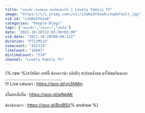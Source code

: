 ```yaml
---
title: "หนังสั้น เงินมันคม ตัดพี่ตัดน้องได้ | Lovely Family TV"
image: "https:\/\/i.ytimg.com\/vi\/zJoKa5YdzwA\/hqdefault.jpg"
vid_id: "zJoKa5YdzwA"
categories: "People-Blogs"
tags: ["เพลงเด็ก","น้องดาว","เด็กยิ้ม"]
date: "2021-10-28T22:03:36+03:00"
vid_date: "2021-10-28T00:00:12Z"
duration: "PT12M11S"
viewcount: "432319"
likeCount: "10847"
dislikeCount: "518"
channel: "Lovely Family TV"
---
```

{% raw %}สวัสดีค่ะ เทปนี้ น้องดาวนำ คลิปดีๆ สะท้อนสังคม มาให้ชมกันนะคะ<br />..............................................<br />!!! Live แฟนเพจ : <a rel="nofollow" target="blank" href="https://goo.gl/vn3hMm">https://goo.gl/vn3hMm</a><br /><br />สโมสรเด็กยิ้ม : <a rel="nofollow" target="blank" href="https://goo.gl/ajNpMr">https://goo.gl/ajNpMr</a><br /><br />ช่องน้องดาว : <a rel="nofollow" target="blank" href="https://goo.gl/BxtB5i">https://goo.gl/BxtB5i</a>{% endraw %}
